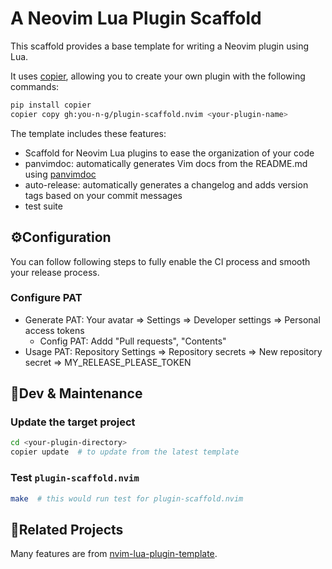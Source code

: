 # A Neovim Lua Plugin Scaffold
This scaffold provides a base template for writing a Neovim plugin using Lua.

It uses [copier](https://github.com/copier-org/copier), allowing you to create your own plugin with the following commands:

```bash
pip install copier
copier copy gh:you-n-g/plugin-scaffold.nvim <your-plugin-name>
```

The template includes these features:
- Scaffold for Neovim Lua plugins to ease the organization of your code
- panvimdoc: automatically generates Vim docs from the README.md using [panvimdoc](https://github.com/kdheepak/panvimdoc)
- auto-release: automatically generates a changelog and adds version tags based on your commit messages
- test suite

## ⚙️Configuration

You can follow following steps to fully enable the CI process and smooth your release process.

### Configure PAT

- Generate PAT: Your avatar => Settings => Developer settings => Personal access tokens
  - Config PAT: Addd "Pull requests", "Contents"
- Usage PAT: Repository Settings => Repository secrets => New repository secret => MY_RELEASE_PLEASE_TOKEN


## 🔨Dev & Maintenance


### Update the target project
```bash
cd <your-plugin-directory>
copier update  # to update from the latest template
```

### Test `plugin-scaffold.nvim`

```bash
make  # this would run test for plugin-scaffold.nvim
```

## 🔗Related Projects
Many features are from [nvim-lua-plugin-template](https://github.com/ellisonleao/nvim-lua-plugin-template).
